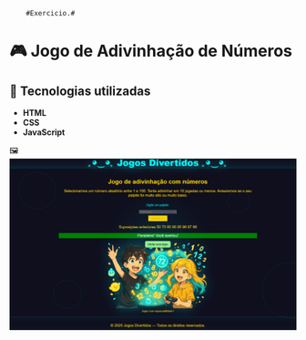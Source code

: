         #Exercicio.#

# 🎮 Jogo de Adivinhação de Números

## 🚀 Tecnologias utilizadas

- **HTML** 
- **CSS** 
- **JavaScript**

🖼️ ![Preview do jogo](imagem_2025-09-14_161147645.png)
